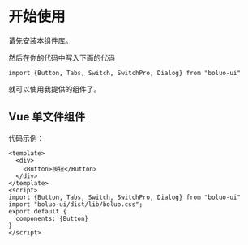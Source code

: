 # 开始使用
请先[安装](#/doc/install)本组件库。

然后在你的代码中写入下面的代码

```
import {Button, Tabs, Switch, SwitchPro, Dialog} from "boluo-ui"
```

就可以使用我提供的组件了。

## Vue 单文件组件

代码示例：

```
<template>
  <div>
    <Button>按钮</Button>
  </div>
</template>
<script>
import {Button, Tabs, Switch, SwitchPro, Dialog} from "boluo-ui"
import "boluo-ui/dist/lib/boluo.css";
export default {
  components: {Button}
}
</script>
```
